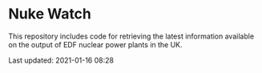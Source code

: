 # Nuke Watch

This repository includes code for retrieving the latest information available on the output of EDF nuclear power plants in the UK.

Last updated: 2021-01-16 08:28